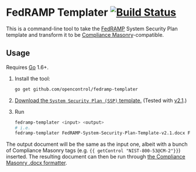 # FedRAMP Templater [![Build Status](https://travis-ci.org/opencontrol/fedramp-templater.svg?branch=master)](https://travis-ci.org/opencontrol/fedramp-templater)

This is a command-line tool to take the [FedRAMP](http://www.fedramp.gov/) System Security Plan template and transform it to be [Compliance Masonry](https://github.com/opencontrol/compliance-masonry)-compatible.

## Usage

Requires [Go](https://golang.org/) 1.6+.

1. Install the tool:

    ```bash
    go get github.com/opencontrol/fedramp-templater
    ```

1. [Download the `System Security Plan (SSP)` template.](https://www.fedramp.gov/resources/templates-2016/) (Tested with [v2.1](https://www.fedramp.gov/files/2015/03/FedRAMP-System-Security-Plan-Template-v2.1.docx).)
1. Run

    ```bash
    fedramp-templater <input> <output>
    # i.e.
    fedramp-templater FedRAMP-System-Security-Plan-Template-v2.1.docx FedRAMP-Masonry-Template-v2.1.docx
    ```

The output document will be the same as the input one, albeit with a bunch of Compliance Masonry tags (e.g. `{{ getControl "NIST-800-53@CM-2"}}`) inserted. The resulting document can then be run through [the Compliance Masonry .docx formatter](https://github.com/opencontrol/compliance-masonry/#create-docx-template).
